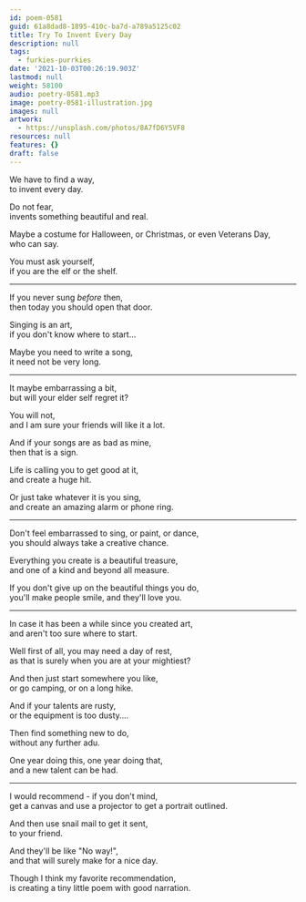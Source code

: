 ```yaml
---
id: poem-0581
guid: 61a8dad8-1895-410c-ba7d-a789a5125c02
title: Try To Invent Every Day
description: null
tags:
  - furkies-purrkies
date: '2021-10-03T00:26:19.903Z'
lastmod: null
weight: 58100
audio: poetry-0581.mp3
image: poetry-0581-illustration.jpg
images: null
artwork:
  - https://unsplash.com/photos/8A7fD6Y5VF8
resources: null
features: {}
draft: false
---
```


We have to find a way,\
to invent every day.

Do not fear,\
invents something beautiful and real.

Maybe a costume for Halloween, or Christmas, or even Veterans Day,\
who can say.

You must ask yourself,\
if you are the elf or the shelf.

---

If you never sung *before* then,\
then today you should open that door.

Singing is an art,\
if you don't know where to start...

Maybe you need to write a song,\
it need not be very long.

---

It maybe embarrassing a bit,\
but will your elder self regret it?

You will not,\
and I am sure your friends will like it a lot.

And if your songs are as bad as mine,\
then that is a sign.

Life is calling you to get good at it,\
and create a huge hit.

Or just take whatever it is you sing,\
and create an amazing alarm or phone ring.

---

Don't feel embarrassed to sing, or paint, or dance,\
you should always take a creative chance.

Everything you create is a beautiful treasure,\
and one of a kind and beyond all measure.

If you don't give up on the beautiful things you do,\
you'll make people smile, and they'll love you.

---

In case it has been a while since you created art,\
and aren't too sure where to start.

Well first of all, you may need a day of rest,\
as that is surely when you are at your mightiest?

And then just start somewhere you like,\
or go camping, or on a long hike.

And if your talents are rusty,\
or the equipment is too dusty....

Then find something new to do,\
without any further adu.

One year doing this, one year doing that,\
and a new talent can be had.

---

I would recommend - if you don't mind,\
get a canvas and use a projector to get a portrait outlined.

And then use snail mail to get it sent,\
to your friend.

And they'll be like "No way!",\
and that will surely make for a nice day.

Though I think my favorite recommendation,\
is creating a tiny little poem with good narration.
